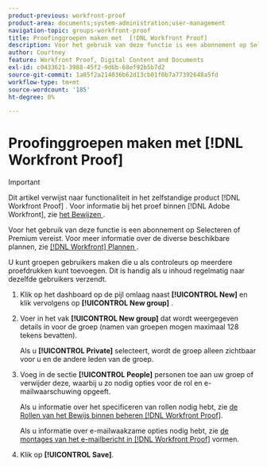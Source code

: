 ```yaml
---
product-previous: workfront-proof
product-area: documents;system-administration;user-management
navigation-topic: groups-workfront-proof
title: Proofinggroepen maken met  [!DNL Workfront Proof]
description: Voor het gebruik van deze functie is een abonnement op Selecteren of Premium vereist. Raadpleeg de plannen van Workfront voor meer informatie over de verschillende beschikbare plannen.
author: Courtney
feature: Workfront Proof, Digital Content and Documents
exl-id: c0433621-3988-45f2-9d6b-68ef92b5b7d2
source-git-commit: 1a85f2a214036b62d13cb01f0b7a77392648a5fd
workflow-type: tm+mt
source-wordcount: '185'
ht-degree: 0%

---
```


# Proofinggroepen maken met [!DNL Workfront Proof]

>[!IMPORTANT]
>
>Dit artikel verwijst naar functionaliteit in het zelfstandige product [!DNL Workfront Proof] . Voor informatie bij het proef binnen [!DNL Adobe Workfront], zie [ het Bewijzen ](../../../review-and-approve-work/proofing/proofing.md).

Voor het gebruik van deze functie is een abonnement op Selecteren of Premium vereist. Voor meer informatie over de diverse beschikbare plannen, zie [[!DNL Workfront]  Plannen ](https://www.workfront.com/plans).

U kunt groepen gebruikers maken die u als controleurs op meerdere proefdrukken kunt toevoegen. Dit is handig als u inhoud regelmatig naar dezelfde gebruikers verzendt.

1. Klik op het dashboard op de pijl omlaag naast **[!UICONTROL New]** en klik vervolgens op **[!UICONTROL New group]** .

1. Voer in het vak **[!UICONTROL New group]** dat wordt weergegeven details in voor de groep (namen van groepen mogen maximaal 128 tekens bevatten).

   Als u **[!UICONTROL Private]** selecteert, wordt de groep alleen zichtbaar voor u en de andere leden van de groep.

1. Voeg in de sectie **[!UICONTROL People]** personen toe aan uw groep of verwijder deze, waarbij u zo nodig opties voor de rol en e-mailwaarschuwing opgeeft.

   Als u informatie over het specificeren van rollen nodig hebt, zie [ de Rollen van het Bewijs binnen beheren  [!DNL Workfront Proof]](../../../workfront-proof/wp-work-proofsfiles/share-proofs-and-files/manage-proof-roles.md).

   Als u informatie over e-mailwaakzame opties nodig hebt, zie [ de montages van het e-mailbericht in  [!DNL Workfront Proof]](../../../workfront-proof/wp-emailsntfctns/email-alerts/config-email-notification-settings-wp.md) vormen.

1. Klik op **[!UICONTROL Save]**.
